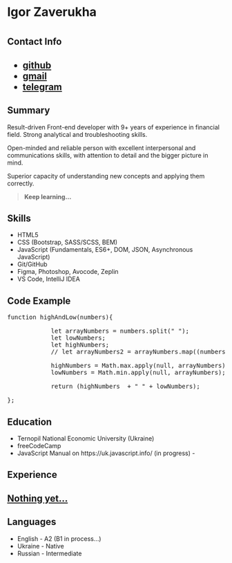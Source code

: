 <h1> Igor Zaverukha<h1>
<h2>Contact Info<h2>
 <ul>
     <li ><a href="https://github.com/pmzaverukha">github</a></li>
     <li class="link"><a href="mailto:dev.zaver@gmail.com">gmail</a></li>
     <li class="link"><a href="https://t.me/adriano_zaver">telegram</a></li>
 </ul>
<h2>Summary</h2>
<p>Result-driven Front-end developer with 9+ years of experience in financial field.
Strong analytical and troubleshooting skills. </p>
<p>Open-minded and reliable person with excellent interpersonal and communications skills, with attention to detail and the bigger picture in mind.</p>
<p>Superior capacity of understanding new concepts and applying them correctly.</p>
<blockquote>
  <p><strong>Keep learning…</strong></p>
</blockquote>


<h2>Skills</h2>
 <ul>
   <li >HTML5</li>
   <li >CSS (Bootstrap, SASS/SCSS, BEM)</li>
   <li >JavaScript (Fundamentals, ES6+, DOM, JSON, Asynchronous JavaScript)</li>
   <li >Git/GitHub</li>
   <li >Figma, Photoshop, Avocode, Zeplin</li>
   <li >VS Code, IntelliJ IDEA</li>

 </ul>
 
 <h2>Code Example</h2>

<pre>
function highAndLow(numbers){
         
            let arrayNumbers = numbers.split(" ");
            let lowNumbers;
            let highNumbers;
            // let arrayNumbers2 = arrayNumbers.map((numbers) => (numbers * 1));

            highNumbers = Math.max.apply(null, arrayNumbers);
            lowNumbers = Math.min.apply(null, arrayNumbers);

            return (highNumbers  + " " + lowNumbers);

};
</pre>

<h2>Education</h2>
 <ul>
   <li >Ternopil National Economic University (Ukraine)</li>
   <li >freeCodeCamp</li>
   <li >JavaScript Manual on https://uk.javascript.info/ (in progress) - </li>
 </ul>


<h2>Experience<h2>
<p><u>Nothing yet…</u></p>



<h2>Languages</h2>
 <ul>
   <li >English - A2 (B1 in process…)</li>
   <li >Ukraine -  Native </li>
   <li >Russian -  Intermediate </li>
 </ul>